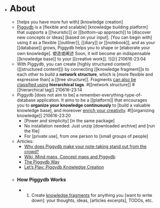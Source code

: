 - # About
    - [helps you have more fun with] [knowledge creation]
    - [Piggydb](https://piggydb.net/) is a [flexible and scalable] [knowledge building platform] that supports a [[heuristic]] or [[bottom-up approach]] to [discover new concepts or ideas] [based on your input]. [You can begin with] using it as a flexible [[outliner]], [[diary]] or [[notebook]], and as your [[database]] grows, Piggydb helps you to shape or [elaborate your own knowledge]. 塑造或阐述 Soon, it will become an indispensable [[knowledge base]] to your [[creative work]]. ![😉]
210616-23:04
    - With Piggydb, you can create [highly structured content]([[structured content]]) by connecting [[knowledge fragment]]s to each other to build a **network structure**, which is [more flexible and expressive than] a [[tree structure]]. Fragments [can also be classified using]([[classification]]) **hierarchical tags**. #[[network structure]] #[[hierarchical tag]]
210616-23:14
    - Piggydb [does not aim to be] a remember-everything-type-of-database application. It aims to be a [[platform]] that encourages you to **organize your knowledge continuously** to [build a valuable knowledge base], and moreover [enrich your creativity]([[creativity]]). #[[organizing knowledge]]
210616-23:20
        - [Power and simplicity] [in the same package]
        - No installation needed: Just unzip [downloaded archive] and [run the file]
        - For [private use], from one person to [small groups of people]
    - Articles:
        - [Why does Piggydb make your note-taking stand out from the crowd?](https://piggydb.net/2013/03/16/why-does-piggydb-make-your-note-taking-stand-out-from-the-crowd/)
        - [Wiki, Mind maps, Concept maps and Piggydb](https://piggydb.net/2010/09/24/wiki-mind-maps-concept-maps-and-piggydb/)
        - [The Piggydb Way](https://piggydb.net/2012/06/20/the-piggydb-way-1-tag-as-concept-over-tag-as-index/)
        - [Let’s Play: Piggydb Knowledge Creation](https://piggydb.net/category/letsplay/)
    - ### How Piggydb Works
        - 1. Create [knowledge fragments](http://piggydb.jp/en/fragment.htm?id=36) for anything you [want to write down]: your thoughts, ideas, [articles excerpts], TODOs, etc.
